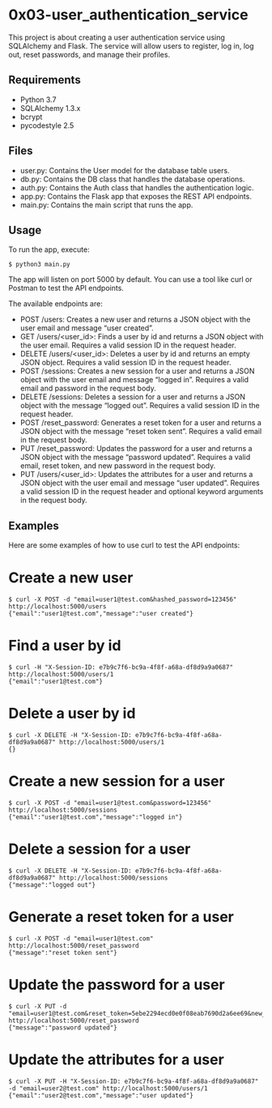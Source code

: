 # 0x03-user_authentication_service
This project is about creating a user authentication service using SQLAlchemy and Flask. The service will allow users to register, log in, log out, reset passwords, and manage their profiles.

## Requirements
- Python 3.7
- SQLAlchemy 1.3.x
- bcrypt
- pycodestyle 2.5
## Files
- user.py: Contains the User model for the database table users.
- db.py: Contains the DB class that handles the database operations.
- auth.py: Contains the Auth class that handles the authentication logic.
- app.py: Contains the Flask app that exposes the REST API endpoints.
- main.py: Contains the main script that runs the app.
## Usage
To run the app, execute:
```
$ python3 main.py
```
The app will listen on port 5000 by default. You can use a tool like curl or Postman to test the API endpoints.

The available endpoints are:

- POST /users: Creates a new user and returns a JSON object with the user email and message “user created”.
- GET /users/<user_id>: Finds a user by id and returns a JSON object with the user email. Requires a valid session ID in the request header.
- DELETE /users/<user_id>: Deletes a user by id and returns an empty JSON object. Requires a valid session ID in the request header.
- POST /sessions: Creates a new session for a user and returns a JSON object with the user email and message “logged in”. Requires a valid email and password in the request body.
- DELETE /sessions: Deletes a session for a user and returns a JSON object with the message “logged out”. Requires a valid session ID in the request header.
- POST /reset_password: Generates a reset token for a user and returns a JSON object with the message “reset token sent”. Requires a valid email in the request body.
- PUT /reset_password: Updates the password for a user and returns a JSON object with the message “password updated”. Requires a valid email, reset token, and new password in the request body.
- PUT /users/<user_id>: Updates the attributes for a user and returns a JSON object with the user email and message “user updated”. Requires a valid session ID in the request header and optional keyword arguments in the request body.
## Examples
Here are some examples of how to use curl to test the API endpoints:

# Create a new user
```
$ curl -X POST -d "email=user1@test.com&hashed_password=123456" http://localhost:5000/users
{"email":"user1@test.com","message":"user created"}
```

# Find a user by id
```
$ curl -H "X-Session-ID: e7b9c7f6-bc9a-4f8f-a68a-df8d9a9a0687" http://localhost:5000/users/1
{"email":"user1@test.com"}
```

# Delete a user by id
```
$ curl -X DELETE -H "X-Session-ID: e7b9c7f6-bc9a-4f8f-a68a-df8d9a9a0687" http://localhost:5000/users/1
{}
```
# Create a new session for a user

```
$ curl -X POST -d "email=user1@test.com&password=123456" http://localhost:5000/sessions
{"email":"user1@test.com","message":"logged in"}
```

# Delete a session for a user
```
$ curl -X DELETE -H "X-Session-ID: e7b9c7f6-bc9a-4f8f-a68a-df8d9a9a0687" http://localhost:5000/sessions
{"message":"logged out"}
```

# Generate a reset token for a user
```
$ curl -X POST -d "email=user1@test.com" http://localhost:5000/reset_password
{"message":"reset token sent"}
```

# Update the password for a user
```
$ curl -X PUT -d "email=user1@test.com&reset_token=5ebe2294ecd0e0f08eab7690d2a6ee69&new_password=654321" http://localhost:5000/reset_password
{"message":"password updated"}
```

# Update the attributes for a user
```
$ curl -X PUT -H "X-Session-ID: e7b9c7f6-bc9a-4f8f-a68a-df8d9a9a0687" -d "email=user2@test.com" http://localhost:5000/users/1
{"email":"user2@test.com","message":"user updated"}
```